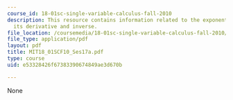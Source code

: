 ```yaml
---
course_id: 18-01sc-single-variable-calculus-fall-2010
description: This resource contains information related to the exponential functions,
  its derivative and inverse.
file_location: /coursemedia/18-01sc-single-variable-calculus-fall-2010/e53328426f67383390674849ae3d670b_MIT18_01SCF10_Ses17a.pdf
file_type: application/pdf
layout: pdf
title: MIT18_01SCF10_Ses17a.pdf
type: course
uid: e53328426f67383390674849ae3d670b

---
```

None